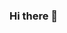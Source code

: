 ### Hi there 👋



<!--
**shivam-bhardwaj-sb/shivam-bhardwaj-sb** is a ✨ _special_ ✨ repository because its `README.md` (this file) appears on your GitHub profile.

Here are some ideas to get you started:

- 🔭 I’m currently working on Emotion Detection
- 🌱 I’m currently learning ML
- 👯 I’m looking to collaborate on ML Framworks
- 🤔 I’m looking for help with NLP
- 💬 Ask me about nothing
- 📫 How to reach me: 
- 😄 Pronouns: ...
- ⚡ Fun fact: ...
-->
